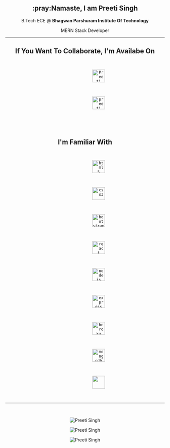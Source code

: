 
<h2 align="center">:pray:Namaste, I am Preeti Singh</h2>
<p align="center">B.Tech ECE @ <strong>Bhagwan Parshuram Institute Of Technology</strong></p>
<p align="center">MERN Stack Developer</p>
<hr>         
<h2 align="center">If You Want To Collaborate, I'm Availabe On</h2>
<p align="center">
	<code>
		<a style="text-decoration: none" href="https://www.linkedin.com/in/preeti-singh-47a3a4212/" target="blank">
			<img
				src="https://www.loginhit.com.ng/wp-content/uploads/2019/09/LinkedIn-1.jpg"
				alt="Preeti Singh linkedin"
				height="40"
				width="40"
			/>
		</a>
	</code>
	<code>
		<a style="text-decoration: none" href="mailto:preetisinghkvs@gmail.com" target="blank">
			<img
				src="https://upload.wikimedia.org/wikipedia/commons/thumb/7/7e/Gmail_icon_%282020%29.svg/1280px-Gmail_icon_%282020%29.svg.png"
				alt="preeti singh gmail"
				height="40"
				width="40"
			/>
		</a>
	</code>
</p>
<br />

<h2 align="center">I'm Familiar With</h2>
<p align="center">
	<code>
		<a style="text-decoration: none" href="https://www.w3.org/html/" target="_blank">
			<img
				src="https://www.vectorlogo.zone/logos/w3_html5/w3_html5-icon.svg"
				alt="html5"
				width="40"
				height="40"
			/>
		</a>
	</code>
	<code>
		<a style="text-decoration: none" href="https://www.w3schools.com/css/" target="_blank">
			<img
				src="https://www.vectorlogo.zone/logos/netlifyapp_watercss/netlifyapp_watercss-ar21.svg"
				alt="css3"
				width="40"
				height="40"
			/>
		</a>
	</code>
	<code>
		<a style="text-decoration: none" href="https://getbootstrap.com" target="_blank">
			<img
				src="https://www.vectorlogo.zone/logos/getbootstrap/getbootstrap-icon.svg"
				alt="bootstrap"
				width="40"
				height="40"
			/>
		</a>
	</code>
	<code>
		<a style="text-decoration: none" href="https://reactjs.org/" target="_blank">
			<img src="https://www.vectorlogo.zone/logos/reactjs/reactjs-icon.svg" alt="react" width="40" height="40" />
		</a>
	</code>
	<code>
		<a style="text-decoration: none" href="https://nodejs.org" target="_blank">
			<img src="https://www.vectorlogo.zone/logos/nodejs/nodejs-icon.svg" alt="nodejs" width="40" height="40" />
		</a>
	</code>
	<code>
		<a style="text-decoration: none" href="https://expressjs.com" target="_blank">
			<img
				src="https://www.vectorlogo.zone/logos/expressjs/expressjs-icon.svg"
				alt="express"
				width="40"
				height="40"
			/>
		</a>
	</code>
	<code>
		<a style="text-decoration: none" href="https://heroku.com" target="_blank">
			<img src="https://www.vectorlogo.zone/logos/heroku/heroku-icon.svg" alt="heroku" width="40" height="40" />
		</a>
	</code>
	<code>
		<a style="text-decoration: none" href="https://www.mongodb.com/" target="_blank">
			<img
				src="https://www.vectorlogo.zone/logos/mongodb/mongodb-icon.svg"
				alt="mongodb"
				width="40"
				height="40"
			/>
		</a>
	</code>

  <code>
		<a style="text-decoration: none" href="https://in.mathworks.com/" target="_blank">
			<img src="https://png.pngitem.com/pimgs/s/511-5117629_logo-matlab-hd-png-download.png" width="40" height="40" />
		</a>
	</code>
</p>

<hr />
<br />
<p align="center">
	<img
		src="https://github-readme-stats.vercel.app/api?username=preetiSingh06&show_icons=true&locale=en&theme=radical&count_private=true"
		alt="Preeti Singh"
	/>
</p>
<p align="center">
	<img
		src="https://github-readme-streak-stats.herokuapp.com/?user=preetiSingh06&theme=tokyonight"
		alt="Preeti Singh"
	/>
</p>
<p align="center">
	<img
		src="https://github-readme-stats.vercel.app/api/top-langs?username=preetiSingh06&show_icons=true&locale=en&layout=compact&theme=radical"
		alt="Preeti Singh"
	/>
</p>

